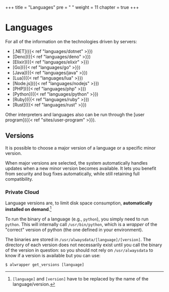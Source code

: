 +++
title = "Languages"
pre = "<i class='fas fa-fw fa-code'></i> "
weight = 11
chapter = true
+++

# Languages

For all of the information on the technologies driven by servers:

- [.NET]({{< ref "languages/dotnet" >}})
- [Deno]({{< ref "languages/deno" >}})
- [Elixir]({{< ref "languages/elixir" >}})
- [Go]({{< ref "languages/go" >}})
- [Java]({{< ref "languages/java" >}})
- [Lua]({{< ref "languages/lua" >}})
- [Node.js]({{< ref "languages/nodejs" >}})
- [PHP]({{< ref "languages/php" >}})
- [Python]({{< ref "languages/python" >}})
- [Ruby]({{< ref "languages/ruby" >}})
- [Rust]({{< ref "languages/rust" >}})

Other interpreters and languages also can be run through the [user program]({{< ref "sites/user-program" >}}).

## Versions

It is possible to choose a major version of a language or a specific minor version.

When major versions are selected, the system automatically handles updates when a new minor version becomes available. It lets you benefit from security and bug fixes automatically, while still retaining full compatibility.

### Private Cloud

Language versions are, to limit disk space consumption, **automatically installed on demand**.[^1]

To run the binary of a language (e.g., `python`), you simply need to run `python`. This will internally call `/usr/bin/python`, which is a *wrapper* of the "correct" version of python (the one defined in your environment).

The binaries are stored in `/usr/alwaysdata/[language]/[version]`. The directory of each version does not necessarily exist until you call the binary of the version in question: so you should not rely on `/usr/alwaysdata` to know if a version is available but you can use:

```
$ alwrapper get_versions [language]
```

[^1]: `[language]` and `[version]` have to be replaced by the name of the language/version.
